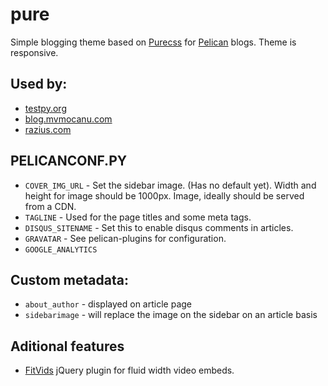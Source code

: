 pure
====

Simple blogging theme based on [Purecss](http:purecss.io) for [Pelican](http://docs.getpelican.com/) blogs.
Theme is responsive.

## Used by:
* [testpy.org](http://testpy.org/)
* [blog.mvmocanu.com](http://blog.mvmocanu.com)
* [razius.com](http://razius.com)


## PELICANCONF.PY

* `COVER_IMG_URL` - Set the sidebar image. (Has no default yet). Width and height for image should be 1000px. Image, ideally should be served from a CDN.
* `TAGLINE` - Used for the page titles and some meta tags.
* `DISQUS_SITENAME` - Set this to enable disqus comments in articles.
* `GRAVATAR` - See pelican-plugins for configuration.
* `GOOGLE_ANALYTICS`

## Custom metadata:
* `about_author` - displayed on article page
* `sidebarimage` - will replace the image on the sidebar on an article basis

## Aditional features
* [FitVids](https://github.com/davatron5000/FitVids.js) jQuery plugin for fluid width video embeds.

